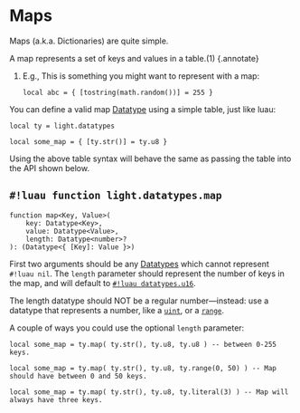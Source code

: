 # Maps

Maps (a.k.a. Dictionaries) are quite simple.

A map represents a set of keys and values in a table.(1)
{.annotate}

1. E.g., This is something you might want to represent with a map:

    ```luau
    local abc = { [tostring(math.random())] = 255 }
    ```

You can define a valid map [Datatype](../../index.md#what-is-a-datatype) using a simple table, just like luau:

```luau
local ty = light.datatypes

local some_map = { [ty.str()] = ty.u8 }
```

Using the above table syntax will behave the same as passing the table into the API shown below.

## `#!luau function light.datatypes.map`

```luau title='<!-- shared --> <!-- sync -->'
function map<Key, Value>(
    key: Datatype<Key>,
    value: Datatype<Value>,
    length: Datatype<number>?
): (Datatype<{ [Key]: Value }>)
```

First two arguments should be any [Datatypes](../../index.md#what-is-a-datatype) which cannot represent `#!luau nil`.
The `length` parameter should represent the number of keys in the map, and will default to
[`#!luau datatypes.u16`](../../numbers/uints.md).

The length datatype should NOT be a regular number—instead: use a
datatype that represents a number, like a [`uint`](../../numbers/uints.md), or a
[`range`](../range.md#function-lightdatatypesrange).

A couple of ways you could use the optional `length` parameter:

```luau
local some_map = ty.map( ty.str(), ty.u8, ty.u8 ) -- between 0-255 keys.
```

```luau
local some_map = ty.map( ty.str(), ty.u8, ty.range(0, 50) ) -- Map should have between 0 and 50 keys.
```

```luau
local some_map = ty.map( ty.str(), ty.u8, ty.literal(3) ) -- Map will always have three keys.
```
